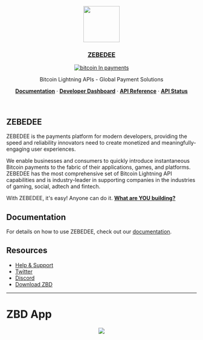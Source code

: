 <p align="center">
  <a href="https://zebedee.io">
    <img src="https://assets.vercel.com/image/upload/v1588805858/repositories/vercel/logo.png" height="96">
    <h3 align="center">ZEBEDEE</h3>
  </a>
</p>

<div align="center">
  
[![bitcoin ln payments](https://img.shields.io/badge/Bitcoin%20Lightning-Payments-orange?style=for-the-badge&logo=bitcoin)](https://zebedee.io)
  
</div>

<p align="center">
  Bitcoin Lightning APIs - Global Payment Solutions
</p>

<p align="center">
  <a href="https://docs.zebedee.io"><strong>Documentation</strong></a> ·
  <a href="https://dashboard.zebedee.io"><strong>Developer Dashboard</strong></a> ·
  <a href="https://docs.zebedee.io/api/intro"><strong>API Reference</strong></a> ·
  <a href="https://status.zebedee.io"><strong>API Status</strong></a>
</p>
<br/>

## ZEBEDEE

ZEBEDEE is the payments platform for modern developers, providing the speed and reliability innovators need to create monetized and meaningfully-engaging user experiences.

We enable businesses and consumers to quickly introduce instantaneous Bitcoin payments to the fabric of their applications, games, and platforms. ZEBEDEE has the most comprehensive set of Bitcoin Lightning API capabilities and is industry-leader in supporting companies in the industries of gaming, social, adtech and fintech.

With ZEBEDEE, it's easy! Anyone can do it. **[What are YOU building?](https://dashboard.zebedee.io/signup)**

## Documentation

For details on how to use ZEBEDEE, check out our [documentation](https://docs.zebedee.io).

## Resources

- [Help & Support](https://help.zebedee.io)
- [Twitter](https://twitter.com/zebedeeio)
- [Discord](https://discord.gg/zbd)
- [Download ZBD](https://zbd.gg)

-----------

# ZBD App

<p align="center">
  <a href="https://zbd.gg">
    <img src="https://cdn.zebedee.io/an/zbd/zbd-download.png">
  </a>
</p>


